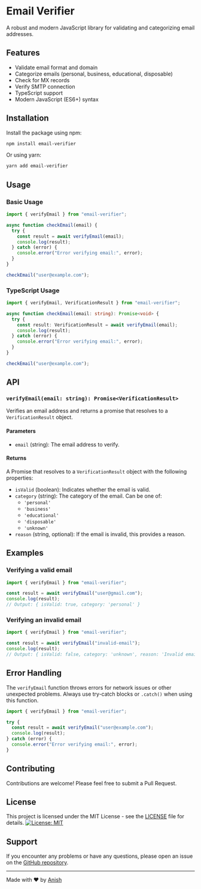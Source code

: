# Email Verifier

A robust and modern JavaScript library for validating and categorizing email addresses.

## Features

- Validate email format and domain
- Categorize emails (personal, business, educational, disposable)
- Check for MX records
- Verify SMTP connection
- TypeScript support
- Modern JavaScript (ES6+) syntax

## Installation

Install the package using npm:

```bash
npm install email-verifier
```

Or using yarn:

```bash
yarn add email-verifier
```

## Usage

### Basic Usage

```javascript
import { verifyEmail } from "email-verifier";

async function checkEmail(email) {
  try {
    const result = await verifyEmail(email);
    console.log(result);
  } catch (error) {
    console.error("Error verifying email:", error);
  }
}

checkEmail("user@example.com");
```

### TypeScript Usage

```typescript
import { verifyEmail, VerificationResult } from "email-verifier";

async function checkEmail(email: string): Promise<void> {
  try {
    const result: VerificationResult = await verifyEmail(email);
    console.log(result);
  } catch (error) {
    console.error("Error verifying email:", error);
  }
}

checkEmail("user@example.com");
```

## API

### `verifyEmail(email: string): Promise<VerificationResult>`

Verifies an email address and returns a promise that resolves to a `VerificationResult` object.

#### Parameters

- `email` (string): The email address to verify.

#### Returns

A Promise that resolves to a `VerificationResult` object with the following properties:

- `isValid` (boolean): Indicates whether the email is valid.
- `category` (string): The category of the email. Can be one of:
  - `'personal'`
  - `'business'`
  - `'educational'`
  - `'disposable'`
  - `'unknown'`
- `reason` (string, optional): If the email is invalid, this provides a reason.

## Examples

### Verifying a valid email

```javascript
import { verifyEmail } from "email-verifier";

const result = await verifyEmail("user@gmail.com");
console.log(result);
// Output: { isValid: true, category: 'personal' }
```

### Verifying an invalid email

```javascript
import { verifyEmail } from "email-verifier";

const result = await verifyEmail("invalid-email");
console.log(result);
// Output: { isValid: false, category: 'unknown', reason: 'Invalid email format' }
```

## Error Handling

The `verifyEmail` function throws errors for network issues or other unexpected problems. Always use try-catch blocks or `.catch()` when using this function.

```javascript
import { verifyEmail } from "email-verifier";

try {
  const result = await verifyEmail("user@example.com");
  console.log(result);
} catch (error) {
  console.error("Error verifying email:", error);
}
```

## Contributing

Contributions are welcome! Please feel free to submit a Pull Request.

## License

This project is licensed under the MIT License - see the [LICENSE](LICENSE) file for details.
[![License: MIT](https://img.shields.io/badge/License-MIT-yellow.svg)](https://opensource.org/licenses/MIT)

## Support

If you encounter any problems or have any questions, please open an issue on the [GitHub repository](https://github.com/xeven777).

---

Made with ❤️ by [Anish](https://bento.me/anish7)
